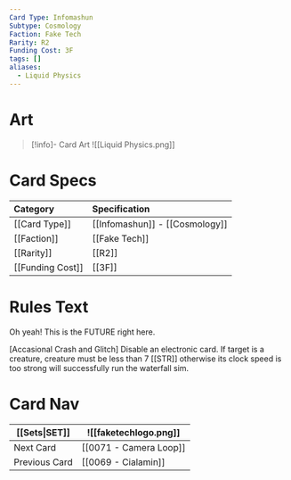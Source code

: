 ```yaml
---
Card Type: Infomashun
Subtype: Cosmology
Faction: Fake Tech
Rarity: R2
Funding Cost: 3F
tags: []
aliases:
  - Liquid Physics
---
```

# Art

> [!info]- Card Art
> ![[Liquid Physics.png]]

# Card Specs

| Category | Specification| 
| :--- | :--- |
| [[Card Type]] | [[Infomashun]] - [[Cosmology]] |  
| [[Faction]] | [[Fake Tech]] |  
| [[Rarity]] | [[R2]] | 
| [[Funding Cost]] | [[3F]] | 

# Rules Text  

Oh yeah! This is the FUTURE right here.  

[Accasional Crash and Glitch] Disable an electronic card. If target is a creature, creature must be less than 7 [[STR]] otherwise its clock speed is too strong will successfully run the waterfall sim.  

# Card Nav

| [[Sets\|SET]]           | ![[faketechlogo.png]]          |
| ------------- | ------------------------------ |
| Next Card     | [[0071 - Camera Loop]] |
| Previous Card | [[0069 - Cialamin]]         |


